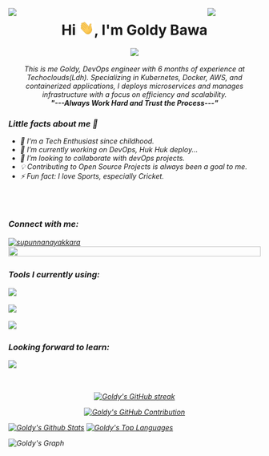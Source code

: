 <img align="left" src="https://user-images.githubusercontent.com/65187002/144930161-2f783401-8d27-4fdf-a2f7-cc0ba32f1f1f.gif" width="21%" style="display:inline;"><img align="right" src="https://user-images.githubusercontent.com/65187002/144930161-2f783401-8d27-4fdf-a2f7-cc0ba32f1f1f.gif" width="21%" style="display:inline;">

<h1 align="center">Hi <img src="https://raw.githubusercontent.com/ABSphreak/ABSphreak/master/gifs/Hi.gif" width="30px">, I'm Goldy Bawa</h1>
<p align="center">
  <a href="https://github.com/Ratheshan03/readme-typing-svg"><img src="https://readme-typing-svg.herokuapp.com?lines=DEVOPS+ENGINEER;LINUX%20|%20DOCKER%20|%20KUBERNETES%20|%20DATADOG;AWS%20|%20JENKINS%20|%20GITHUB%20|%20TERRAFORM&center=true&width=500&height=50"></a>
</p>

<p align="center">
  <em>
    This is me Goldy, DevOps engineer with 6 months of experience at Techoclouds(Ldh). Specializing in Kubernetes, Docker, AWS, and containerized applications, I deploys microservices and manages infrastructure with a focus on efficiency and scalability.
  <br>
  <b><i>"---Always Work Hard and Trust the Process---"</i></b>
</p>

<h3>Little facts about me 🧑</h3>

- 🧞 I'm a Tech Enthusiast since childhood.
- 🔭 I’m currently working on DevOps, Huk Huk deploy...
- 👯 I’m looking to collaborate with devOps projects.
- 💡 Contributing to Open Source Projects is always been a goal to me.
- ⚡ Fun fact: I love Sports, especially Cricket.
<br>

<br>
<h3 align="left">Connect with me:</h3>
<p align="left">
<a href="https://www.linkedin.com/in/goldybawa/" target="blank"><img align="center" src="https://raw.githubusercontent.com/rahuldkjain/github-profile-readme-generator/master/src/images/icons/Social/linked-in-alt.svg" alt="supunnanayakkara" height="30" width="40" /></a>
<br>

<img src="https://i.imgur.com/dBaSKWF.gif" height="20" width="100%">

<h3 align="left">Tools I currently using:</h3>

<p align="left">
  <a href="https://skillicons.dev">
    <img src="https://skillicons.dev/icons?i=linux,docker,kubernetes,aws" />
  </a>
</p>

<p align="left">
  <a href="https://skillicons.dev">
    <img src="https://skillicons.dev/icons?i=terraform,github,jenkins,mysql" />
  </a>
</p>

<p align="left">
  <a href="https://skillicons.dev">
    <img src="https://skillicons.dev/icons?i=bash,ansible,py,git" />
  </a>
</p>

<h3 align="left">Looking forward to learn:</h3>

<p align="left">
  <a href="https://skillicons.dev">
    <img src="https://skillicons.dev/icons?i=prometheus,grafana,azure,gcp" />
  </a>
</p>

<br/>


<p align="center">
  <a href="https://github.com/goldybawa48">
    <img src="https://github-readme-streak-stats.herokuapp.com/?user=goldybawa48&theme=radical&border=7F3FBF&background=0D1117" alt="Goldy's GitHub streak"/>
  </a>
</p>

<p align="center">
  <a href="https://github.com/goldybawa48">
    <img src="https://github-profile-summary-cards.vercel.app/api/cards/profile-details?username=goldybawa48&theme=radical" alt="Goldy's GitHub Contribution"/>
  </a>
</p>

<a> 
    <a href="https://github.com/goldybawa48"><img alt="Goldy's Github Stats" src="https://denvercoder1-github-readme-stats.vercel.app/api?username=goldybawa48&show_icons=true&count_private=true&theme=react&border_color=7F3FBF&bg_color=0D1117&title_color=F85D7F&icon_color=F8D866" height="192px" width="49.5%"/></a>
  <a href="https://github.com/goldybawa48"><img alt="Goldy's Top Languages" src="https://denvercoder1-github-readme-stats.vercel.app/api/top-langs/?username=goldybawa48&langs_count=8&layout=compact&theme=react&border_color=7F3FBF&bg_color=0D1117&title_color=F85D7F&icon_color=F8D866" height="192px" width="49.5%"/></a>
  <br/>
</a>


![Goldy's Graph](https://github-readme-activity-graph.vercel.app/graph?username=goldybawa48&custom_title=Goldy's%20GitHub%20Activity%20Graph&bg_color=0D1117&color=7F3FBF&line=7F3FBF&point=7F3FBF&area_color=FFFFFF&title_color=FFFFFF&area=true)
